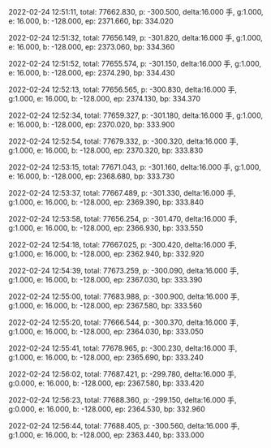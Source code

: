 2022-02-24 12:51:11, total: 77662.830, p: -300.500, delta:16.000 手, g:1.000, e: 16.000, b: -128.000, ep: 2371.660, bp: 334.020

2022-02-24 12:51:32, total: 77656.149, p: -301.820, delta:16.000 手, g:1.000, e: 16.000, b: -128.000, ep: 2373.060, bp: 334.360

2022-02-24 12:51:52, total: 77655.574, p: -301.150, delta:16.000 手, g:1.000, e: 16.000, b: -128.000, ep: 2374.290, bp: 334.430

2022-02-24 12:52:13, total: 77656.565, p: -300.830, delta:16.000 手, g:1.000, e: 16.000, b: -128.000, ep: 2374.130, bp: 334.370

2022-02-24 12:52:34, total: 77659.327, p: -301.180, delta:16.000 手, g:1.000, e: 16.000, b: -128.000, ep: 2370.020, bp: 333.900

2022-02-24 12:52:54, total: 77679.332, p: -300.320, delta:16.000 手, g:1.000, e: 16.000, b: -128.000, ep: 2370.320, bp: 333.830

2022-02-24 12:53:15, total: 77671.043, p: -301.160, delta:16.000 手, g:1.000, e: 16.000, b: -128.000, ep: 2368.680, bp: 333.730

2022-02-24 12:53:37, total: 77667.489, p: -301.330, delta:16.000 手, g:1.000, e: 16.000, b: -128.000, ep: 2369.390, bp: 333.840

2022-02-24 12:53:58, total: 77656.254, p: -301.470, delta:16.000 手, g:1.000, e: 16.000, b: -128.000, ep: 2366.930, bp: 333.550

2022-02-24 12:54:18, total: 77667.025, p: -300.420, delta:16.000 手, g:1.000, e: 16.000, b: -128.000, ep: 2362.940, bp: 332.920

2022-02-24 12:54:39, total: 77673.259, p: -300.090, delta:16.000 手, g:1.000, e: 16.000, b: -128.000, ep: 2367.030, bp: 333.390

2022-02-24 12:55:00, total: 77683.988, p: -300.900, delta:16.000 手, g:1.000, e: 16.000, b: -128.000, ep: 2367.580, bp: 333.560

2022-02-24 12:55:20, total: 77666.544, p: -300.370, delta:16.000 手, g:1.000, e: 16.000, b: -128.000, ep: 2364.030, bp: 333.050

2022-02-24 12:55:41, total: 77678.965, p: -300.230, delta:16.000 手, g:1.000, e: 16.000, b: -128.000, ep: 2365.690, bp: 333.240

2022-02-24 12:56:02, total: 77687.421, p: -299.780, delta:16.000 手, g:0.000, e: 16.000, b: -128.000, ep: 2367.580, bp: 333.420

2022-02-24 12:56:23, total: 77688.360, p: -299.150, delta:16.000 手, g:0.000, e: 16.000, b: -128.000, ep: 2364.530, bp: 332.960

2022-02-24 12:56:44, total: 77688.405, p: -300.560, delta:16.000 手, g:1.000, e: 16.000, b: -128.000, ep: 2363.440, bp: 333.000